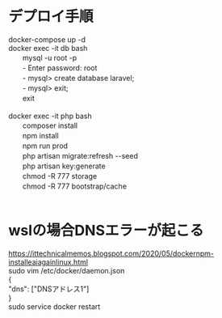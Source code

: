 # デプロイ手順
docker-compose up -d<br>
docker exec -it db bash<br>
　　mysql -u root -p<br>
　　- Enter password: root<br>
　　- mysql> create database laravel;<br>
　　- mysql> exit;<br>
　　exit<br>
<br>
docker exec -it php bash<br>
　　composer install<br>
　　npm install<br>
　　npm run prod<br>
　　php artisan migrate:refresh --seed<br>
　　php artisan key:generate<br>
　　chmod -R 777 storage<br>
　　chmod -R 777 bootstrap/cache<br>
<br>

# wslの場合DNSエラーが起こる
https://ittechnicalmemos.blogspot.com/2020/05/dockernpm-installeaiagainlinux.html<br>
sudo vim /etc/docker/daemon.json<br>
  {<br>
      "dns": ["DNSアドレス1"]<br>
  }<br>
sudo service docker restart<br>
